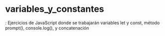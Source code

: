 # variables_y_constantes
: Ejercicios de JavaScript donde se trabajarán variables let y const, método prompt(), console.log(), y concatenación
